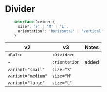 # Divider

```javascript
    interface Divider {
      size?: 'S' | 'M' | 'L',
      orientation?: 'horizontal' | 'vertical'
    }
```

| **v2**             | **v3**        | Notes |
| ------------------ | ------------- | ----- |
| `<Rule>`           | `<Divider>`   |       |
| -                  | `orientation` | added |
| `variant="small"`  | `size="S"`    |       |
| `variant="medium"` | `size="M"`    |       |
| `variant="large"`  | `size="L"`    |       |
